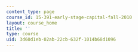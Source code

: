 ```yaml
---
content_type: page
course_id: 15-391-early-stage-capital-fall-2010
layout: course_home
title: ''
type: course
uid: 3d60d1eb-02ab-22cb-632f-1014b68d1096
---
```

